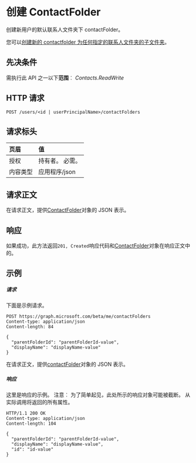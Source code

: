 # <a name="create-contactfolder"></a>创建 ContactFolder

创建新用户的默认联系人文件夹下 contactFolder。

您可以[创建新的 contactfolder 为任何指定的联系人文件夹的子文件夹](contactfolder_post_childfolders.md)。
## <a name="prerequisites"></a>先决条件
需执行此 API 之一以下**范围**︰ *Contacts.ReadWrite*
## <a name="http-request"></a>HTTP 请求
<!-- { "blockType": "ignored" } -->
```http
POST /users/<id | userPrincipalName>/contactFolders
```
## <a name="request-headers"></a>请求标头
| 页眉       | 值 |
|:---------------|:--------|
| 授权  | 持有者<token>。 必需。  |
| 内容类型  | 应用程序/json  |

## <a name="request-body"></a>请求正文
在请求正文，提供[ContactFolder](../resources/contactfolder.md)对象的 JSON 表示。


## <a name="response"></a>响应
如果成功，此方法返回`201, Created`响应代码和[ContactFolder](../resources/contactfolder.md)对象在响应正文中的。

## <a name="example"></a>示例
##### <a name="request"></a>请求
下面是示例请求。
<!-- {
  "blockType": "request",
  "name": "create_contactfolder_from_user"
}-->
```http
POST https://graph.microsoft.com/beta/me/contactFolders
Content-type: application/json
Content-length: 84

{
  "parentFolderId": "parentFolderId-value",
  "displayName": "displayName-value"
}
```
在请求正文，提供[contactFolder](../resources/contactfolder.md)对象的 JSON 表示。
##### <a name="response"></a>响应
这里是响应的示例。 注意︰ 为了简单起见，此处所示的响应对象可能被截断。 从实际调用将返回的所有属性。
<!-- {
  "blockType": "response",
  "truncated": true,
  "@odata.type": "microsoft.graph.contactFolder"
} -->
```http
HTTP/1.1 200 OK
Content-type: application/json
Content-length: 104

{
  "parentFolderId": "parentFolderId-value",
  "displayName": "displayName-value",
  "id": "id-value"
}
```

<!-- uuid: 8fcb5dbc-d5aa-4681-8e31-b001d5168d79
2015-10-25 14:57:30 UTC -->
<!-- {
  "type": "#page.annotation",
  "description": "Create ContactFolder",
  "keywords": "",
  "section": "documentation",
  "tocPath": ""
}-->
